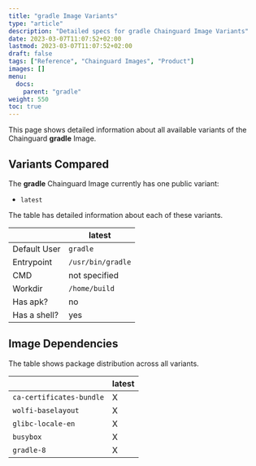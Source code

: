 ```yaml
---
title: "gradle Image Variants"
type: "article"
description: "Detailed specs for gradle Chainguard Image Variants"
date: 2023-03-07T11:07:52+02:00
lastmod: 2023-03-07T11:07:52+02:00
draft: false
tags: ["Reference", "Chainguard Images", "Product"]
images: []
menu:
  docs:
    parent: "gradle"
weight: 550
toc: true
---
```


This page shows detailed information about all available variants of the Chainguard **gradle** Image.

## Variants Compared
The **gradle** Chainguard Image currently has one public variant: 

- `latest`

The table has detailed information about each of these variants.

|              | latest            |
|--------------|-------------------|
| Default User | `gradle`          |
| Entrypoint   | `/usr/bin/gradle` |
| CMD          | not specified     |
| Workdir      | `/home/build`     |
| Has apk?     | no                |
| Has a shell? | yes               |

## Image Dependencies
The table shows package distribution across all variants.

|                          | latest |
|--------------------------|--------|
| `ca-certificates-bundle` | X      |
| `wolfi-baselayout`       | X      |
| `glibc-locale-en`        | X      |
| `busybox`                | X      |
| `gradle-8`               | X      |

